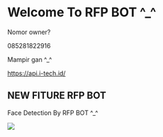 # Welcome To RFP BOT ^_^

Nomor owner?

085281822916

Mampir gan ^_^

https://api.i-tech.id/

## NEW FITURE RFP BOT

Face Detection By RFP BOT ^_^

<img src="https://api.i-tech.id/media/face.jpg"/>
